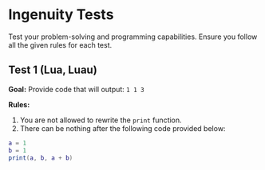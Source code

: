# Ingenuity Tests

Test your problem-solving and programming capabilities. Ensure you follow all the given rules for each test.

## Test 1 (Lua, Luau)

**Goal:** Provide code that will output: `1 1 3`

**Rules:**

1. You are not allowed to rewrite the `print` function.
2. There can be nothing after the following code provided below:

```lua
a = 1
b = 1
print(a, b, a + b)
